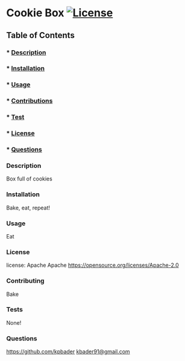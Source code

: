 
# Cookie Box  [![License](https://img.shields.io/badge/License-Apache_2.0-blue.svg)](https://opensource.org/licenses/Apache-2.0)

## Table of Contents
### * [Description](#description)
### * [Installation](#installationInstructions)
### * [Usage](#usageInfo)
### * [Contributions](#contributionGuide)
### * [Test](#testInstructions)
### * [License](#licenseSelect)
### * [Questions](#githubUsername)


### Description
Box full of cookies 

### Installation 
Bake, eat, repeat!

### Usage 
Eat

### License 
license: Apache
Apache
https://opensource.org/licenses/Apache-2.0

### Contributing
Bake

### Tests
None!

### Questions        
https://github.com/kpbader
kbader91@gmail.com

